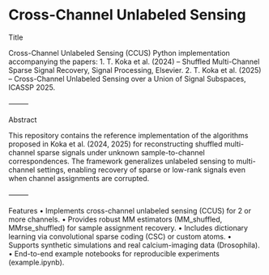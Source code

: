 # Cross-Channel Unlabeled Sensing
Title

Cross-Channel Unlabeled Sensing (CCUS)
Python implementation accompanying the papers:
	1.	T. Koka et al. (2024) – Shuffled Multi-Channel Sparse Signal Recovery, Signal Processing, Elsevier.
	2.	T. Koka et al. (2025) – Cross-Channel Unlabeled Sensing over a Union of Signal Subspaces, ICASSP 2025.

⸻

Abstract

This repository contains the reference implementation of the algorithms proposed in
Koka et al. (2024, 2025) for reconstructing shuffled multi-channel sparse signals under unknown sample-to-channel correspondences.
The framework generalizes unlabeled sensing to multi-channel settings, enabling recovery of sparse or low-rank signals even when channel assignments are corrupted.

⸻

Features
	•	Implements cross-channel unlabeled sensing (CCUS) for 2 or more channels.
	•	Provides robust MM estimators (MM_shuffled, MMrse_shuffled) for sample assignment recovery.
	•	Includes dictionary learning via convolutional sparse coding (CSC) or custom atoms.
	•	Supports synthetic simulations and real calcium-imaging data (Drosophila).
	•	End-to-end example notebooks for reproducible experiments (example.ipynb).
